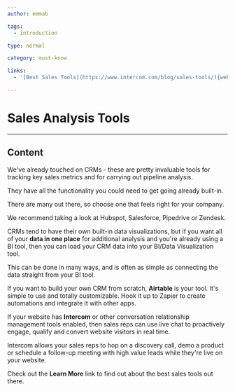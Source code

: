 ```yaml
---
author: emmab

tags:
  - introduction

type: normal

category: must-know

links:
  - '[Best Sales Tools](https://www.intercom.com/blog/sales-tools/){website}'

---
```

# Sales Analysis Tools 

---
## Content

We've already touched on CRMs - these are pretty invaluable tools for tracking key sales metrics and for carrying out pipeline analysis. 

They have all the functionality you could need to get going already built-in. 

There are many out there, so choose one that feels right for your company.

We recommend taking a look at Hubspot, Salesforce, Pipedrive or Zendesk.

CRMs tend to have their own built-in data visualizations, but if you want all of your **data in one place** for additional analysis and you're already using a BI tool, then you can load your CRM data into your BI/Data Visualization tool.

This can be done in many ways, and is often as simple as connecting the data straight from your BI tool.

If you want to build your own CRM from scratch, **Airtable** is your tool. It's simple to use and totally customizable. Hook it up to Zapier to create automations and integrate it with other apps.

If your website has **Intercom** or other conversation relationship management tools enabled, then sales reps can use live chat to proactively engage, qualify and convert website visitors in real time. 

Intercom allows your sales reps to hop on a discovery call, demo a product or schedule a follow-up meeting with high value leads while they're live on your website.

Check out the **Learn More** link to find out about the best sales tools out there.
 
